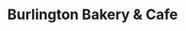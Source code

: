 ---
title: "Burlington Bakery & Cafe"
url: /south-burlington/burlington-bakery-and-cafe/
shop: bakery
---